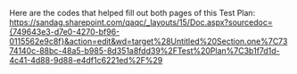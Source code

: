 Here are the codes that helped fill out both pages of this Test Plan: https://sandag.sharepoint.com/qaqc/_layouts/15/Doc.aspx?sourcedoc={749643e3-d7e0-4270-bf96-0115562e9c8f}&action=edit&wd=target%28Untitled%20Section.one%7C7374140c-88bc-48a5-b985-8d351a8fdd39%2FTest%20Plan%7C3b1f7d1d-4c41-4d88-9d88-e4df1c6221ed%2F%29

